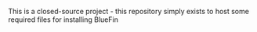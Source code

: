 This is a closed-source project - this repository simply exists to host some required files for installing BlueFin

